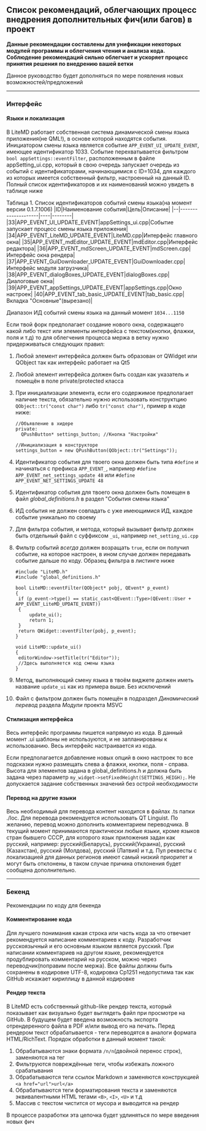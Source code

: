 ## Список рекомендаций, облегчающих процесс внедрения дополнительных фич(или багов) в проект

**Данные рекомендации составлены для унификации некоторых модулей программы и облегчения чтения и анализа кода. Соблюдение рекомендаций сильно облегчает и ускоряет процесс
принятия решения по внедрению вашей ветки**

Данное руководство будет дополняться по мере появления новых возможностей/предложений

<hr>

### Интерфейс

#### Языки и локализация

В LiteMD работает собственная система динамической смены языка приложения(не QML!), в основе которой находятся события. Инициатором смены языка является событие `APP_EVENT_UI_UPDATE_EVENT`,
имеющее идентификатор 1033. Событие перехватывается фильтром `bool appSettings::eventFilter`, расположенным в файле appSetting_ui.cpp, который в свою очередь запускает
очередь из событий с идентификаторами, начинающимися с ID=1034, для каждого из которых имеется собственный фильтр, настроенный на данный ID. Полный список идентификаторов 
и их наименований можно увидеть в таблице ниже

Таблица 1. Список идентификаторов событий смены языка(на момент версии 0.1.7.1006)
|ID|Наименование события|Цель|Описание|
|--|--------------------|----|--------|
|33|APP_EVENT_UI_UPDATE_EVENT|appSettings_ui.cpp|Событие запускает процесс смены языка приложения|
|34|APP_EVENT_LiteMD_UPDATE_EVENT|LiteMD.cpp|Интерфейс главного окна|
|35|APP_EVENT_mdEditor_UPDATE_EVENT|mdEditor.cpp|Интерфейс редактора|
|36|APP_EVENT_mdScreen_UPDATE_EVENT|mdScreen.cpp|Интерфейс окна рендера|
|37|APP_EVENT_GuiDownloader_UPDATE_EVENT|GuiDownloader.cpp|Интерфейс модуля загрузчика|
|38|APP_EVENT_dialogBoxes_UPDATE_EVENT|dialogBoxes.cpp|Диалоговые окна|
|39|APP_EVENT_appSettings_UPDATE_EVENT|appSettings.cpp|Окно настроек|
|40|APP_EVENT_tab_basic_UPDATE_EVENT|tab_basic.cpp|Вкладка "Основные"(вырезано)|

Диапазон ИД событий смены языка на данный момент `1034...1150`

Если твой форк предполагает создание нового окна, содержащего какой либо текст или элементы интерфейса с текстом(кнопки, флажки, поля и т.д) то для облегчения
процесса мержа в ветку нужно придерживаться следующих правил:

1. Любой элемент интерфейса должен быть образован от QWidget или QObject так как интерфейс работает на Qt5
2. Любой элемент интерфейса должен быть создан как указатель и помещён в поле private/protected класса
3. При инициализации элемента, если его содержимое предполагает наличие текста, обязательно нужно использовать конструктцию `QObject::tr("const char")` либо `tr("const char")`, пример в коде ниже:

   ```
   //Объявление в хидере
   private:
     QPushButton* settings_button; //Кнопка "Настройки"
   
   //Инициализация в конструкторе
   settings_button = new QPushButton(QObject::tr("Settings"));
   ```
4. Идентификатор события для твоего окна должен быть типа `#define` и начинаться с префикса `APP_EVENT_`, например `#define APP_EVENT_net_settings_update 48` или `#define APP_EVENT_NET_SETTINGS_UPDATE 48`
5. Идентификатор события для твоего окна должен быть помещен в файл *global_definitions.h* в раздел "События смены языка"
6. ИД события не должен совпадать с уже имеющимися ИД, каждое событие уникально по своему
7. Для фильтра события, и метода, который вызывает фильтр должен быть отдельный файл с суффиксом `_ui`, например `net_setting_ui.cpp`
8. Фильтр событий *всегда* должен возращать `true`, если он получил событие, на которое настроен, в ином случае должен передавать событие дальше по коду. Образец фильтра в листинге ниже
   ```
   #include "LiteMD.h"
   #include "global_definitions.h"
   
   bool LiteMD::eventFilter(QObject* pobj, QEvent* p_event)
   {
   	if (p_event->type() == static_cast<QEvent::Type>(QEvent::User + APP_EVENT_LiteMD_UPDATE_EVENT))
   	{
   		update_ui();
   		return 1;
   	}
   	return QWidget::eventFilter(pobj, p_event);
   }
   
   void LiteMD::update_ui()
   {
   	editorWindow->setTitle(tr("Editor"));
    //Здесь выполняется код смены языка
   }
   ```
9. Метод, выполняющий смену языка в твоём виджете должен иметь название `update_ui` как из примера выше. Без исключений
10. Файл с фильтром должен быть помещён в подраздел *Динамический перевод* раздела *Модули* проекта MSVC

#### Стилизация интерфейса

Весь интерфейс программы пишется напрямую из кода. В данный момент .ui шаблоны не используются, и не запланированы к использованию. Весь интерфейс настраивается из кода.

Если предполагается добавление новых опций в окно настроек то все подсказки нужно размещать слева а флажки, кнопки, поля - справа. Высота для элементов задана в global_definitions.h
и должна быть задана через параметр `my_widget->setFixedHeight(SETTINGS_HEIGH);`. Не допускается задание собственных значений без острой необходимости

#### Перевод на другие языки

Весь необходимый для перевода контент находится в файлах .ts папки ./loc. Для перевода рекомендуется использовать QT Linguist. По желанию, перевод можно
дополнить комментарием переводчика. В текущий момент принимаются практически любые языки, кроме языков стран бывшего СССР, для которого язык приложения 
задан как русский, например: русский(Беларусь), русский(Украина), русский (Казахстан), русский (Молдова), русский (Латвия) и т.д. Пул реквесты с 
локализацией для данных регионов имеют самый низкий приоритет и могут быть отклонены, в таком случае причина отклонения будет сообщена дополнительно.

<hr>

### Бекенд

Рекомендации по коду для бекенда

#### Комментирование кода

Для лучшего понимания какая строка или часть кода за что отвечает рекомендуется написание комментариев к коду. Разработчик русскоязычный и его основным языком является
русский. При написании комментариев на другом языке, рекомендуется продублировать комментарий на русском, можно через переводчик(поправим после мержа). Все файлы должны
быть сохранены в кодировке UTF-8, кодировка Cp1251 недопустима так как GitHub искажает кириллицу в данной кодировке

#### Рендер текста

В LiteMD есть собственный github-like рендер текста, который показывает как визуально будет выглядеть файл при просмотре на GitHub. В будущем будет введена
возможность экспорта отрендеренного файла в PDF и/или вывод его на печать. Перед рендером текст обрабатывается - теги переводятся в аналоги формата HTML/RichText.
Порядок обработки в данный момент такой:

1. Обрабатываются знаки формата `/n/n`(двойной перенос строк), заменяются на тег <BR>
2. Фильтруются повреждённые теги, чтобы избежать ложного срабатывания
3. Обрабатываются теги ссылок Markdown и заменяются конструкцией `<a href="url">url</a>`
4. Обрабатываются теги форматирования текста и заменяются эквивалентными HTML тегами `<B>`, `<I>`, `<U>` и т.д
5. Массив с текстом чистится от мусора и выводится на рендер

В процессе разработки эта цепочка будет удлиняться по мере введения новых фич
